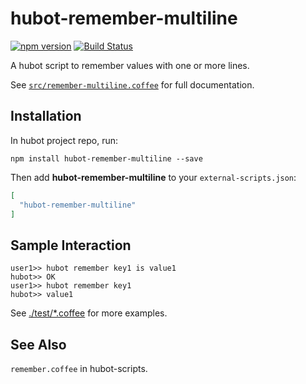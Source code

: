 # hubot-remember-multiline

[![npm version](https://badge.fury.io/js/hubot-remember-multiline.svg)](http://badge.fury.io/js/hubot-remember-multiline)
[![Build Status](https://travis-ci.org/ikuo/hubot-remember-multiline.svg?branch=master)](https://travis-ci.org/ikuo/hubot-remember-multiline)

A hubot script to remember values with one or more lines.

See [`src/remember-multiline.coffee`](src/remember-multiline.coffee) for full documentation.

## Installation

In hubot project repo, run:

`npm install hubot-remember-multiline --save`

Then add **hubot-remember-multiline** to your `external-scripts.json`:

```json
[
  "hubot-remember-multiline"
]
```

## Sample Interaction

```
user1>> hubot remember key1 is value1
hubot>> OK
user1>> hubot remember key1
hubot>> value1
```

See [./test/*.coffee](./test) for more examples.

## See Also

`remember.coffee` in hubot-scripts.
